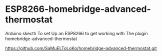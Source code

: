 # ESP8266-homebridge-advanced-thermostat
Arduino skecth To set Up an ESP8266 to get working with The plugin homebridge-advanced-thermostat

https://github.com/SaMuELToLoKo/homebridge-advanced-thermostat.git
